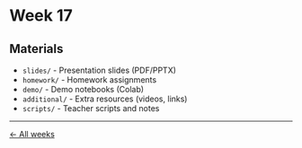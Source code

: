 # Week 17

## Materials

- `slides/` - Presentation slides (PDF/PPTX)
- `homework/` - Homework assignments
- `demo/` - Demo notebooks (Colab)
- `additional/` - Extra resources (videos, links)
- `scripts/` - Teacher scripts and notes

---

[← All weeks](/resources/)

